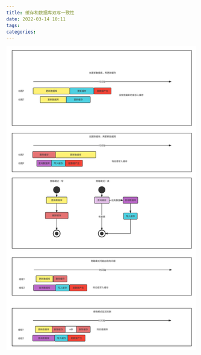 ```yaml
---
title: 缓存和数据库双写一致性
date: 2022-03-14 10:11
tags: 
categories: 
---
```


<!--more-->

![](https://raw.githubusercontent.com/huisunan/cdn/main/img/1410909-20220314101045648-2102818775_1730686613411.svg)